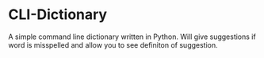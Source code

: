 # CLI-Dictionary
A simple command line dictionary written in Python. Will give suggestions if word is misspelled and allow you to see definiton of suggestion.
